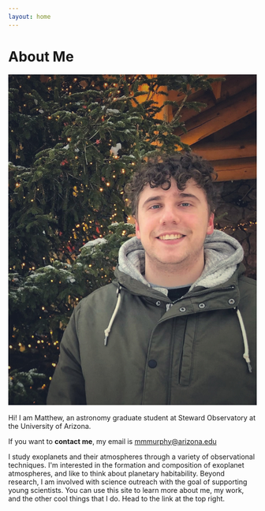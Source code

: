 ```yaml
---
layout: home
---
```

# About Me

![](images/me_christmastree.jpeg)






Hi! I am Matthew, an astronomy graduate student at Steward Observatory at the University of Arizona.

If you want to **contact me**, my email is mmmurphy@arizona.edu

I study exoplanets and their atmospheres through a variety of observational techniques. I'm interested in the formation and composition of exoplanet atmospheres, and like to think about planetary habitability. Beyond research, I am involved with science outreach with the goal of supporting young scientists. You can use this site to learn more about me, my work, and the other cool things that I do. Head to the link at the top right.
